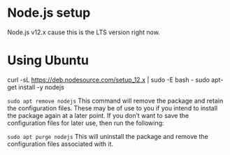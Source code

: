# Node.js setup
Node.js v12.x cause this is the LTS version right now.

# Using Ubuntu
curl -sL https://deb.nodesource.com/setup_12.x | sudo -E bash -
sudo apt-get install -y nodejs


```sudo apt remove nodejs```
This command will remove the package and retain the configuration files. These may be of use to you if you intend to install the package again at a later point. If you don’t want to save the configuration files for later use, then run the following:


```sudo apt purge nodejs```
This will uninstall the package and remove the configuration files associated with it.

